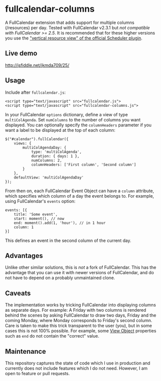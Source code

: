 # fullcalendar-columns
A FullCalendar extension that adds support for multiple columns (/resources) per day. Tested with FullCalendar v2.3.1 but *not compatible with FullCalendar >= 2.5*. It is recommended that for these higher versions you use the ["vertical resource view" of the official Scheduler plugin](http://fullcalendar.io/js/fullcalendar-scheduler-1.2.1/demos/vertical-resource-view.html).

## Live demo

http://jsfiddle.net/jkmda709/25/

## Usage

Include after `fullcalendar.js`:

    <script type="text/javascript" src="fullcalendar.js">
    <script type="text/javascript" src="fullcalendar-columns.js">

In your FullCalendar `options` dictionary, define a view of type `multiColAgenda`. Set `numColumns` to the number of columns you want displayed. You can optionally specify the `columnHeaders` parameter if you want a label to be displayed at the top of each column:

    $("#calendar").fullCalendar({
        views: {
            multiColAgendaDay: {
                type: 'multiColAgenda',
                duration: { days: 1 },
                numColumns: 2,
                columnHeaders: ['First column', 'Second column']
            }
        },
        defaultView: 'multiColAgendaDay'
    });

From then on, each FullCalendar Event Object can have a `column` attribute, which specifies which column of a day the event belongs to. For example, using FullCalendar's `events` option:

    events: [{
        title: 'Some event',
        start: moment(), // now
        end: moment().add(1, 'hour'), // in 1 hour
        column: 1
    }]

This defines an event in the second column of the current day.

## Advantages
Unlike other similar solutions, this is *not* a fork of FullCalendar. This has the advantage that you can use it with newer versions of FullCalendar, and do not have to depend on a probably unmaintained clone.

## Caveats
The implementation works by tricking FullCalendar into displaying columns as separate days. For example: A Friday with two columns is rendered behind the scenes by asking FullCalendar to draw two days, Friday and the coming Monday, where Monday corresponds to Friday's second column. Care is taken to make this trick transparent to the user (you), but in some cases this is not 100% possible. For example, some [View Object](http://fullcalendar.io/docs/views/View_Object) properties such as `end` do not contain the "correct" value.

## Maintenance
This repository captures the state of code which I use in production and currently does not include features which I do not need. However, I am open to feature or pull requests.